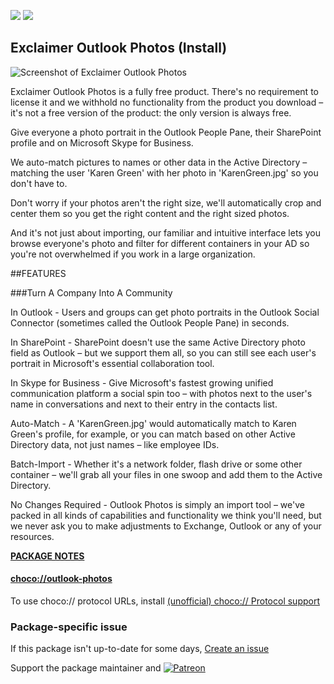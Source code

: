 [![](https://img.shields.io/chocolatey/v/outlook-photos?color=green&label=outlook-photos)](https://chocolatey.org/packages/outlook-photos) [![](https://img.shields.io/chocolatey/dt/outlook-photos)](https://chocolatey.org/packages/outlook-photos)

## Exclaimer Outlook Photos (Install)

![Screenshot of Exclaimer Outlook Photos](https://e1fb6cb20426c9f446d7-c189afbaf93f5496308e0de3fd0efbd4.ssl.cf1.rackcdn.com/outlook-photos-update-photos_800x589.jpg)

Exclaimer Outlook Photos is a fully free product. There's no requirement to license it and we withhold no functionality from the product you download – it's not a free version of the product: the only version is always free.

Give everyone a photo portrait in the Outlook People Pane, their SharePoint profile and on Microsoft Skype for Business.

We auto-match pictures to names or other data in the Active Directory – matching the user 'Karen Green' with her photo in 'KarenGreen.jpg' so you don't have to.

Don't worry if your photos aren't the right size, we'll automatically crop and center them so you get the right content and the right sized photos.

And it's not just about importing, our familiar and intuitive interface lets you browse everyone's photo and filter for different containers in your AD so you're not overwhelmed if you work in a large organization.	

##FEATURES

###Turn A Company Into A Community

In Outlook - Users and groups can get photo portraits in the Outlook Social Connector (sometimes called the Outlook People Pane) in seconds.

In SharePoint - SharePoint doesn't use the same Active Directory photo field as Outlook – but we support them all, so you can still see each user's portrait in Microsoft's essential collaboration tool.

In Skype for Business - Give Microsoft's fastest growing unified communication platform a social spin too – with photos next to the user's name in conversations and next to their entry in the contacts list.

Auto-Match - A 'KarenGreen.jpg' would automatically match to Karen Green's profile, for example, or you can match based on other Active Directory data, not just names – like employee IDs.

Batch-Import - Whether it's a network folder, flash drive or some other container – we'll grab all your files in one swoop and add them to the Active Directory.

No Changes Required - Outlook Photos is simply an import tool – we've packed in all kinds of capabilities and functionality we think you'll need, but we never ask you to make adjustments to Exchange, Outlook or any of your resources.

**[PACKAGE NOTES](https://github.com/bcurran3/ChocolateyPackages/blob/master/outlook-photos/readme.md)**

#### [choco://outlook-photos](choco://outlook-photos)
To use choco:// protocol URLs, install [(unofficial) choco:// Protocol support ](https://chocolatey.org/packages/choco-protocol-support)

### Package-specific issue
If this package isn't up-to-date for some days, [Create an issue](https://github.com/tunisiano187/Chocolatey-packages/issues/new/choose)

Support the package maintainer and [![Patreon](https://cdn.jsdelivr.net/gh/tunisiano187/Chocolatey-packages@d15c4e19c709e7148588d4523ffc6dd3cd3c7e5e/icons/patreon.png)](https://www.patreon.com/bePatron?u=39585820)
